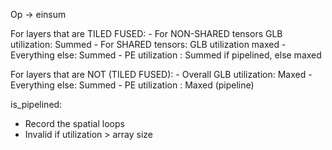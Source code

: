 Op -> einsum

For layers that are TILED FUSED:
    - For NON-SHARED tensors GLB utilization: Summed
    - For SHARED tensors: GLB utilization maxed
    - Everything else: Summed
    - PE utilization : Summed if pipelined, else maxed
    
For layers that are NOT (TILED FUSED):
    - Overall GLB utilization: Maxed
    - Everything else: Summed
    - PE utilization : Maxed (pipeline)

is_pipelined:
- Record the spatial loops
- Invalid if utilization > array size